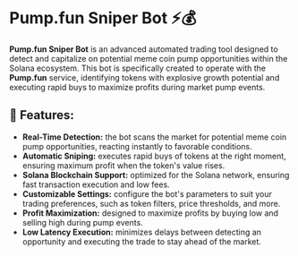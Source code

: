 # Pump.fun Sniper Bot ⚡💰

**Pump.fun Sniper Bot** is an advanced automated trading tool designed to detect and capitalize on potential meme coin pump opportunities within the Solana ecosystem. This bot is specifically created to operate with the **Pump.fun** service, identifying tokens with explosive growth potential and executing rapid buys to maximize profits during market pump events.

## 🚀 Features:
- **Real-Time Detection:** the bot scans the market for potential meme coin pump opportunities, reacting instantly to favorable conditions.
- **Automatic Sniping:** executes rapid buys of tokens at the right moment, ensuring maximum profit when the token's value rises.
- **Solana Blockchain Support:** optimized for the Solana network, ensuring fast transaction execution and low fees.
- **Customizable Settings:** configure the bot's parameters to suit your trading preferences, such as token filters, price thresholds, and more.
- **Profit Maximization:** designed to maximize profits by buying low and selling high during pump events.
- **Low Latency Execution:** minimizes delays between detecting an opportunity and executing the trade to stay ahead of the market.
